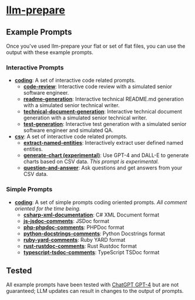 # [llm-prepare](/)

## Example Prompts

Once you've used llm-prepare your flat or set of flat files, you can use the output with these example prompts.

### Interactive Prompts

- **[coding](/example-prompts/interactive-prompts/coding/)**: A set of interactive code related prompts.
  - **[code-review](/example-prompts/interactive-prompts/coding/code-review.md)**: Interactive code review with a simulated senior software engineer.
  - **[readme-generation](/example-prompts/interactive-prompts/coding/readme-generation.md)**: Interactive technical README.md generation with a simulated senior technical writer.
  - **[technical-document-generation](/example-prompts/interactive-prompts/coding/technical-document-generation.md)**: Interactive technical document generation with a simulated senior technical writer.
  - **[test-generation](/example-prompts/interactive-prompts/coding/test-generation.md)**: Interactive test generation with a simulated senior software engineer and simulated QA.
- **[csv](/interactive-prompts/csv/)**: A set of interactive code related prompts.
  - **[extract-named-entities](/example-prompts/interactive-prompts/csv/extract-named-entities.md)**: Interactively extract user defined named entities.
  - **[generate-chart (experimental)](/example-prompts/interactive-prompts/csv/generate-chart.experimental.md)**: Use GPT-4 and DALL-E to generate charts based on CSV data. _This prompt is experimental._
  - **[question-and-answer](/example-prompts/interactive-prompts/csv/question-and-answer.md)**: Ask questions and get answers from your CSV data.

### Simple Prompts

- **[coding](/example-prompts/simple-prompts/coding/)**: A set of simple prompts coding oriented prompts. _All comment oriented for the time being._
  - **[csharp-xml-documentation](/example-prompts/simple-prompts/coding/simple-add-comments/csharp-xml-documentation.md)**: C# XML Document format
  - **[js-jsdoc-comments](/example-prompts/simple-prompts/coding/simple-add-comments/js-jsdoc-comments.md)**: JSDoc format
  - **[php-phpdoc-comments](/example-prompts/simple-prompts/coding/simple-add-comments/php-phpdoc-comments.md)**: PHPDoc format
  - **[python-docstrings-comments](/example-prompts/simple-prompts/coding/simple-add-comments/python-docstrings-comments.md)**: Python Docstrings format
  - **[ruby-yard-comments](/example-prompts/simple-prompts/coding/simple-add-comments/ruby-yard-comments.md)**: Ruby YARD format
  - **[rust-rustdoc-comments](/example-prompts/simple-prompts/coding/simple-add-comments/rust-rustdoc-comments.md)**: Rust Rustdoc format
  - **[typescript-tsdoc-comments](/example-prompts/simple-prompts/coding/simple-add-comments/typescript-tsdoc-comments.md)**: TypeScript TSDoc format

## Tested

All example prompts have been tested with [ChatGPT GPT-4](/example-prompts/https://chat.openai.com/) but are not guaranteed; LLM updates can result in changes to the output of prompts.
